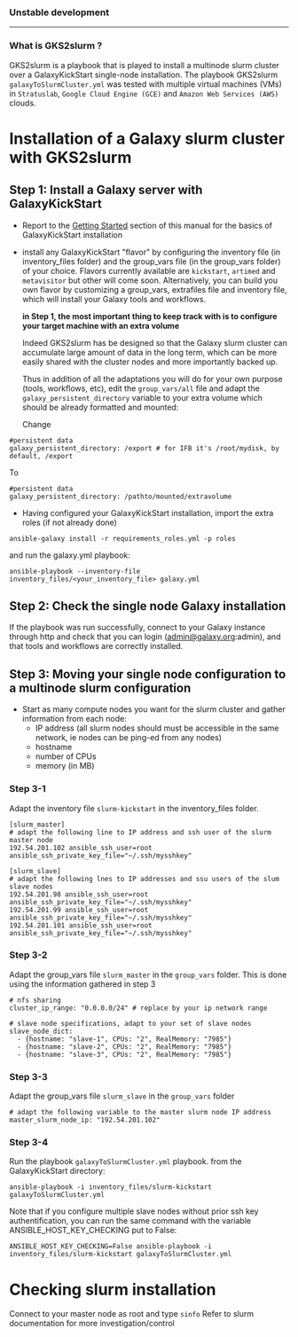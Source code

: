 ### Unstable development

------------

### What is GKS2slurm ?

GKS2slurm is a playbook that is played to install a multinode slurm cluster over a GalaxyKickStart single-node installation.
The playbook GKS2slurm `galaxyToSlurmCluster.yml` was tested with multiple virtual machines (VMs) in `Stratuslab`, `Google Cloud Engine (GCE)` and `Amazon Web Services (AWS)` clouds.

# Installation of a Galaxy slurm cluster with GKS2slurm

## Step 1: Install a Galaxy server with GalaxyKickStart


- Report to the [Getting Started](getting_started.md) section of this manual for the basics of GalaxyKickStart installation

- install any GalaxyKickStart "flavor" by configuring the inventory file (in inventory_files folder) and the group_vars file (in the group_vars folder) of your choice.
Flavors currently available are `kickstart`, `artimed` and `metavisitor` but other will come soon. Alternatively, you can build you own flavor by customizing a group_vars, extrafiles file and inventory file, which will install your Galaxy tools and workflows.

    **in Step 1, the most important thing to keep track with is to configure your target machine with an extra volume**

    Indeed GKS2slurm has be designed so that the Galaxy slurm cluster can accumulate large amount of data in the long term, which can be more easily shared with the cluster nodes and more importantly backed up.

    Thus in addition of all the adaptations you will do for your own purpose (tools, workflows, etc), edit the `group_vars/all` file and adapt the `galaxy_persistent_directory` variable to your extra volume which should be already formatted and mounted:
    
    Change
    
```
#persistent data
galaxy_persistent_directory: /export # for IFB it's /root/mydisk, by default, /export
```
    
To
    
```
#persistent data
galaxy_persistent_directory: /pathto/mounted/extravolume
```

- Having configured your GalaxyKickStart installation, import the extra roles (if not already done)
```
ansible-galaxy install -r requirements_roles.yml -p roles
```
and run the galaxy.yml playbook:
```
ansible-playbook --inventory-file inventory_files/<your_inventory_file> galaxy.yml
```

## Step 2: Check the single node Galaxy installation

If the playbook was run successfully, connect to your Galaxy instance through http and check that you can login (admin@galaxy.org:admin), and that tools and workflows are correctly installed.

## Step 3: Moving your single node configuration to a multinode slurm configuration

- Start as many compute nodes you want for the slurm cluster and gather information from each node:
    - IP address (all slurm nodes should must be accessible in the same network, ie nodes can be ping-ed from any nodes)
    - hostname
    - number of CPUs
    - memory (in MB)

### Step 3-1
Adapt the inventory file `slurm-kickstart` in the inventory_files folder.
```
[slurm_master]
# adapt the following line to IP address and ssh user of the slurm master node
192.54.201.102 ansible_ssh_user=root ansible_ssh_private_key_file="~/.ssh/mysshkey"

[slurm_slave]
# adapt the following lnes to IP addresses and ssu users of the slum slave nodes
192.54.201.98 ansible_ssh_user=root ansible_ssh_private_key_file="~/.ssh/mysshkey"
192.54.201.99 ansible_ssh_user=root ansible_ssh_private_key_file="~/.ssh/mysshkey"
192.54.201.101 ansible_ssh_user=root ansible_ssh_private_key_file="~/.ssh/mysshkey"
```

### Step 3-2
Adapt the group_vars file `slurm_master` in the `group_vars` folder.
This is done using the information gathered in step 3

```
# nfs sharing
cluster_ip_range: "0.0.0.0/24" # replace by your ip network range

# slave node specifications, adapt to your set of slave nodes
slave_node_dict:
  - {hostname: "slave-1", CPUs: "2", RealMemory: "7985"}
  - {hostname: "slave-2", CPUs: "2", RealMemory: "7985"}
  - {hostname: "slave-3", CPUs: "2", RealMemory: "7985"}
```
### Step 3-3
Adapt the group_vars file `slurm_slave` in the `group_vars` folder

```
# adapt the following variable to the master slurm node IP address
master_slurm_node_ip: "192.54.201.102"
```

### Step 3-4
Run the playbook `galaxyToSlurmCluster.yml` playbook.
from the GalaxyKickStart directory:
```
ansible-playbook -i inventory_files/slurm-kickstart galaxyToSlurmCluster.yml
```

Note that if you configure multiple slave nodes without prior ssh key authentification, you can run the same command with the variable ANSIBLE_HOST_KEY_CHECKING put to False:

```
ANSIBLE_HOST_KEY_CHECKING=False ansible-playbook -i inventory_files/slurm-kickstart galaxyToSlurmCluster.yml
```

# Checking slurm installation

Connect to your master node as root and type `sinfo`
Refer to slurm documentation for more investigation/control


